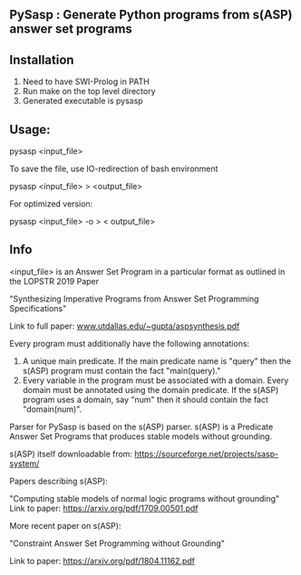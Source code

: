 PySasp : Generate Python programs from s(ASP) answer set programs
------------------------------------------------------------------

Installation
------------

1. Need to have SWI-Prolog in PATH 
2. Run make on the top level directory
3. Generated executable is pysasp

Usage: 
------
pysasp <input_file>

To save the file, use IO-redirection of bash environment

pysasp <input_file> >  <output_file>

For optimized version:

pysasp <input_file> -o  > < output_file>

Info
----
<input_file> is an Answer Set Program in a particular format
as outlined in the LOPSTR 2019 Paper

"Synthesizing Imperative Programs from Answer Set Programming
Specifications"

Link to full paper: www.utdallas.edu/~gupta/aspsynthesis.pdf

Every program must additionally have the following annotations:
1. A unique main predicate. If the main predicate name is  "query"
   then the s(ASP) program must contain the fact "main(query)."
2. Every variable in the program must be associated with a domain.
   Every domain must be annotated using the domain predicate.
   If the s(ASP) program uses a domain, say "num" then it should
   contain the fact "domain(num)". 


Parser for PySasp is based on the s(ASP) parser. s(ASP) 
is a Predicate Answer Set Programs that produces stable models
without grounding.

s(ASP) itself downloadable from: 
https://sourceforge.net/projects/sasp-system/

Papers describing s(ASP):

"Computing stable models of normal logic programs without grounding"
Link to paper: https://arxiv.org/pdf/1709.00501.pdf

More recent paper on s(ASP):

"Constraint Answer Set Programming without Grounding"

Link to paper: https://arxiv.org/pdf/1804.11162.pdf
